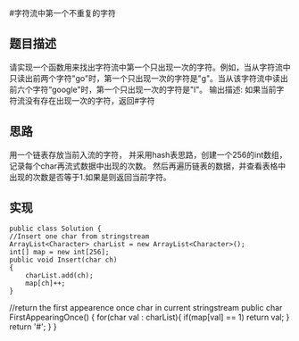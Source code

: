 #字符流中第一个不重复的字符
## 题目描述
请实现一个函数用来找出字符流中第一个只出现一次的字符。例如，当从字符流中只读出前两个字符"go"时，第一个只出现一次的字符是"g"。当从该字符流中读出前六个字符“google"时，第一个只出现一次的字符是"l"。 
输出描述:
如果当前字符流没有存在出现一次的字符，返回#字符

## 思路
用一个链表存放当前入流的字符， 并采用hash表思路，创建一个256的int数组，记录每个char再流式数据中出现的次数。
然后再遍历链表的数据，并查看表格中出现的次数是否等于1.如果是则返回当前字符。

## 实现
    public class Solution {
    //Insert one char from stringstream
    ArrayList<Character> charList = new ArrayList<Character>();
    int[] map = new int[256];
    public void Insert(char ch)
    {
        charList.add(ch);
        map[ch]++;
    }
  //return the first appearence once char in current stringstream
    public char FirstAppearingOnce()
    {
    	for(char val : charList){
            if(map[val] == 1)
                return val;
        }   
        return '#';
    }
}
